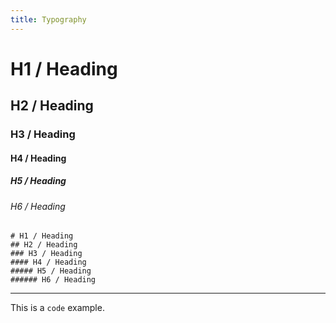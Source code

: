 ```yaml
---
title: Typography
---
```




# H1 / Heading
## H2 / Heading
### H3 / Heading
#### H4 / Heading
##### H5 / Heading
###### H6 / Heading


```
# H1 / Heading
## H2 / Heading
### H3 / Heading
#### H4 / Heading
##### H5 / Heading
###### H6 / Heading
```

---

This is a `code` example.

